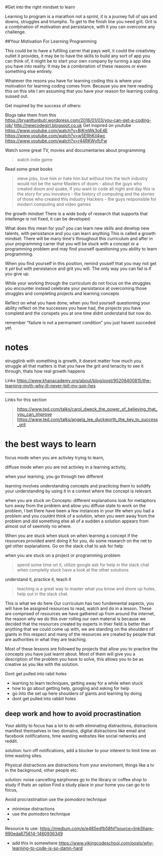 #Get into the right mindset to learn

Learning to program is a marathon not a sprint, it is a journey full of ups and downs, struggles and triumphs. To get to the finish line you need grit. Grit is a combination of motivation and persistance, with it you can overcome any challenge.

##Your Motivation For Learning Programming 

This could be to have a fufilling carrer that pays well, it could the creativtey outlet it provides, it may be to have the skills to build any sort of app you can think of, it might be to start your own company by turning a app idea you have into reality. It may be a combination of these reasons or even something else entirely.

Whatever the resons you have for learning coding this is where your motivation for learning coding comes from. Because you are here reading this on this site I am assuming that you have your reason for learning coding sussed out.

Get inspired by the success of others:

Blogs
take them from this https://bryanttunbutr.wordpress.com/2016/01/03/you-can-get-a-coding-job/
http://newcodegirl.blogspot.co.uk 
Get inspired on youtube
https://www.youtube.com/watch?v=BjKmWk3oE4E
https://www.youtube.com/watch?v=w5ERhKil4wc
https://www.youtube.com/watch?v=r44RKWyfcFw

Watch some great TV, movies and documentaries about programming
> watch indie game

Read some great books 
> steve jobs, love him or hate him but without him the tech industry would not be the same
> Masters of doom - about the guys who created doom and quake, if you want to code all night and day this is the story for you
> inovators - the history of computing and the stories of those who created this industry
> Hackers - the guys responsible for modern computing and video games


the growth mindset
There is a wide body of research that supports that intellenge is not fixed, it can be developed.

What does this mean for you? you can learn new skills and develop new talents, with persistance and you can learn anything This is called a growth mindset. There will be many time's throughout this curriculum and after in your programming carrer that you will be stuck with a concept or a programming problem and may find yourself questioning you ability to learn programming.

When you find yourself in this position, remind youself that you may not get it *yet* but with persistance and grit you will. The only way you can fail is if you give up.

While your working through the curriculum do not focus on the struggles you encounter instead celebrate your persistance at overcoming those struggles and completing projects and learning concepts

Reflect on what you have done, when you find yourself questioning your ability reflect on the successes you have had, the projects you have completd and the conspets you at one time didnt understand but now do.

remember "failure is not a permament condition" you just havent succeded yet.

# notes
strugglinb with something is growth, it doesnt matter how much you struggle all that matters is that you have the grit and tenacity to see it through, thats how real growth happens 

Links
https://www.khanacademy.org/about/blog/post/95208400815/the-learning-myth-why-ill-never-tell-my-son-hes



--------------------------


Links for this section
> https://www.ted.com/talks/carol_dweck_the_power_of_believing_that_you_can_improve
> https://www.ted.com/talks/angela_lee_duckworth_the_key_to_success_grit



# the best ways to learn
focus mode
when you are activley trying to learn,

diffuse mode
when you are not activley in a learning activity, 

when your learning, you go through two different

learning involves understanding concepts and practicing them to solidify your understanding by using it in a context where the concept is relevant.

when you are stuck on Concepts:
different explanations
look for metaphors
turn away from the problem and allow you diffuse state to work on the problem, I bet there have been a few instances in your life when you had a problem and you couldnt think of a solution, when you went away from the problem and did something else all of a sudden a solution appears from almost out of seeminly no where.

When you are stuck
when stuck on when learning a concept
if the resources provided arent doing it for you, do some research on the net to get other explanations. Go on the slack chat to ask for help 

when you are stuck on a project or programming problem
> spend some time on it,
> utilize google
> ask for help in the slack chat
> when completly stuck have a look at the other solutions

understand it, practice it, teach it
> teaching is a great way to master what you know and shore up holes, help out in the slack chat.

This is what we do here
Our curriculum has two fundemental aspects, you will have be assigned resources to read, watch and do in a lesson. These are comprised of resources we have gathered up from around the internet, the reason why we do this over rolling our own material is because we decided that the resources created by experts in thier field is better than anything that we could come up with, we are standing on the shoulders of giants in this respect and many of the resources are created by people that are authorities in what they are teaching.

Most of these lessons are followed by projects that allow you to practice the concepts you have just learnt about. Most of them will give you a description of the problem you have to solve, this allows you to be as creative as you like with the solution.

Dont get pulled into rabit holes


- learning to learn techniques, getting away for a while when stuck
- how to go about getting help, googling and asking for help
- go into the set up here shoulders of giants and learning by doing
- dont get pulled into rabbit holes 

## deep work and how to avoid procrastination
Your ability to focus has a lot to do with eliminating distractions, distractions manifest themselves in two domains, digital distractions like email and facebook notifications, time wasting websites like social networks and reddit.

solution:
turn off notifications, add a blocker to your interent to limit time on time wasting sites.

Physical distractions are distractions from your enviroment, things like a tv in the background, other people etc.

solution:
noise cancelling earphones
go to the library or coffee shop to study if thats an option
Find a study place in your home you can go to to focus,

Avoid procrastination
use the pomodoro technique

- minimise distractions
- use the pomodoro technique
- 

Resource to use: https://medium.com/p/e485edfb58fd?source=linkShare-990eda675614-1460936349


- add this in somewhere https://www.vikingcodeschool.com/posts/why-learning-to-code-is-so-damn-hard
